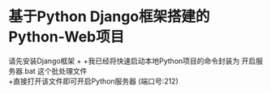  # 基于Python Django框架搭建的Python-Web项目
  
  请先安装Django框架
 +
 +我已经将快速启动本地Python项目的命令封装为 开启服务器.bat 这个批处理文件<br/>
 +直接打开该文件即可开启Python服务器 (端口号:212)

